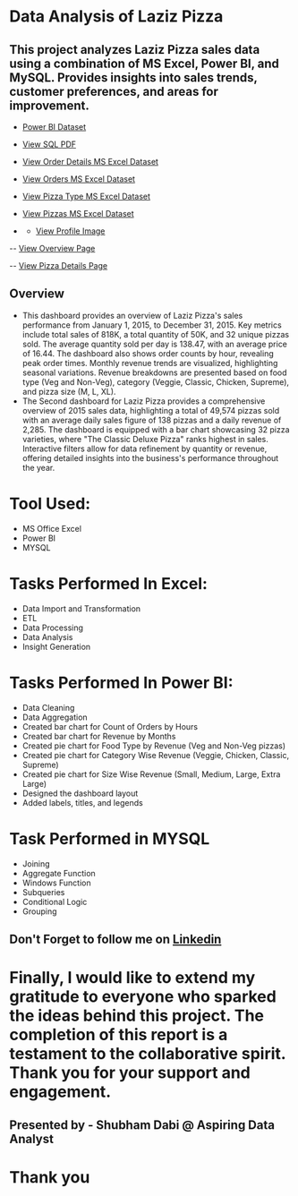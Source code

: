 # Data Analysis of Laziz Pizza
## This project analyzes Laziz Pizza sales data using a combination of MS Excel, Power BI, and MySQL. Provides insights into sales trends, customer preferences, and areas for improvement.

- <a href= "https://github.com/shubhamdabi2024/Data-Analysis-Of-Laziz-Pizza/blob/main/Laziz%20Pizza%20Dashboard.pbix">Power BI Dataset</a>

- <a href= "https://github.com/shubhamdabi2024/Data-Analysis-Of-Laziz-Pizza/blob/main/laziz%20pizza%20SQL.pdf">View SQL PDF</a>

- <a href= "https://github.com/shubhamdabi2024/Data-Analysis-Of-Laziz-Pizza/blob/main/order_details.csv">View Order Details MS Excel Dataset </a>

- <a href= "https://github.com/shubhamdabi2024/Data-Analysis-Of-Laziz-Pizza/blob/main/orders.csv">View Orders MS Excel Dataset

- <a href= "https://github.com/shubhamdabi2024/Data-Analysis-Of-Laziz-
Pizza/blob/main/pizza_types.csv">View Pizza Type MS Excel Dataset

- <a href= "https://github.com/shubhamdabi2024/Data-Analysis-Of-Laziz-Pizza/blob/main/pizzas.csv">View Pizzas MS Excel Dataset

- - <a href= "https://github.com/shubhamdabi2024/Data-Analysis-Of-Laziz-Pizza/blob/main/Laziz%20Pizza%20Front%20Page1.png">View Profile Image </a>

-- <a href= "https://github.com/shubhamdabi2024/Data-Analysis-Of-Laziz-Pizza/blob/main/Overview%20Page.png">View Overview Page</a>

-- <a href= "https://github.com/shubhamdabi2024/Data-Analysis-Of-Laziz-Pizza/blob/main/Pizza%20Details.png">View Pizza Details Page</a>

## Overview
- This dashboard provides an overview of Laziz Pizza's sales performance from January 1, 2015, to December 31, 2015. Key metrics include total sales of 818K, a total quantity of 50K, and 32 unique pizzas sold. The average quantity sold per day is 138.47, with an average price of 16.44. The dashboard also shows order counts by hour, revealing peak order times. Monthly revenue trends are visualized, highlighting seasonal variations. Revenue breakdowns are presented based on food type (Veg and Non-Veg), category (Veggie, Classic, Chicken, Supreme), and pizza size (M, L, XL).
- The Second dashboard for Laziz Pizza provides a comprehensive overview of 2015 sales data, highlighting a total of 49,574 pizzas sold with an average daily sales figure of 138 pizzas and a daily revenue of 2,285. The dashboard is equipped with a bar chart showcasing 32 pizza varieties, where "The Classic Deluxe Pizza" ranks highest in sales. Interactive filters allow for data refinement by quantity or revenue, offering detailed insights into the business's performance throughout the year.


# Tool Used:
- MS Office Excel
- Power BI
- MYSQL
 

# Tasks Performed In Excel:
- Data Import and Transformation
- ETL
- Data Processing
- Data Analysis
- Insight Generation

# Tasks Performed In Power BI:
- Data Cleaning
- Data Aggregation
- Created bar chart for Count of Orders by Hours
- Created bar chart for Revenue by Months
- Created pie chart for Food Type by Revenue (Veg and Non-Veg pizzas)
- Created pie chart for Category Wise Revenue (Veggie, Chicken, Classic, Supreme)
- Created pie chart for Size Wise Revenue (Small, Medium, Large, Extra Large)
- Designed the dashboard layout
- Added labels, titles, and legends

# Task Performed in MYSQL
- Joining
- Aggregate Function
- Windows Function
- Subqueries
- Conditional Logic
- Grouping

## Don't Forget to follow me on <a href= "https://www.linkedin.com/in/shubham-dabi-9175992b1?lipi=urn%3Ali%3Apage%3Ad_flagship3_profile_view_base_contact_details%3BzwKecuw4RcqtZJIfbfkl%2Fg%3D%3D">Linkedin</a>

# Finally, I would like to extend my gratitude to everyone who sparked the ideas behind this project. The completion of this report is a testament to the collaborative spirit. Thank you for your support and engagement.

## Presented by - Shubham Dabi @ Aspiring Data Analyst
# Thank you

